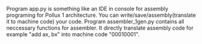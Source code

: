 Program app.py is something like an IDE in console for assembly programing for Pollux 1 architecture. You can write/save/assembly(translate it to machine code) your code.
Program assembler_1gen.py contains all neccessary functions for assembler. It directly translate assembly code for example "add ax, bx" into machine code "00010001".
